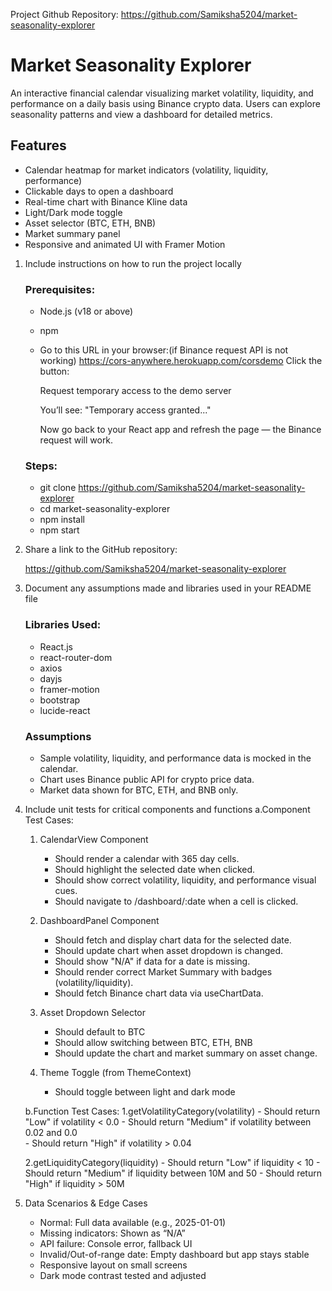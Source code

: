 
Project Github Repository:
https://github.com/Samiksha5204/market-seasonality-explorer

# Market Seasonality Explorer

An interactive financial calendar visualizing market volatility, liquidity, and performance on a daily basis using Binance crypto data. Users can explore seasonality patterns and view a dashboard for detailed metrics.

## Features

- Calendar heatmap for market indicators (volatility, liquidity, performance)
- Clickable days to open a dashboard
- Real-time chart with Binance Kline data
- Light/Dark mode toggle
- Asset selector (BTC, ETH, BNB)
- Market summary panel
- Responsive and animated UI with Framer Motion

1. Include instructions on how to run the project locally

    ### Prerequisites:
    - Node.js (v18 or above)
    - npm
    - Go to this URL in your browser:(if Binance request API is not working)
      https://cors-anywhere.herokuapp.com/corsdemo
      Click the button:

      Request temporary access to the demo server

      You’ll see:
      "Temporary access granted..."

      Now go back to your React app and refresh the page — the Binance request will work.

    ### Steps:

    - git clone https://github.com/Samiksha5204/market-seasonality-explorer
    - cd market-seasonality-explorer
    - npm install
    - npm start

2. Share a link to the GitHub repository:
   
    https://github.com/Samiksha5204/market-seasonality-explorer
    
3. Document any assumptions made and libraries used in your README file

    ### Libraries Used:
    - React.js
    - react-router-dom
    - axios
    - dayjs
    - framer-motion
    - bootstrap
    - lucide-react

    ### Assumptions
    - Sample volatility, liquidity, and performance data is mocked in the calendar.
    - Chart uses Binance public API for crypto price data.
    - Market data shown for BTC, ETH, and BNB only.

4. Include unit tests for critical components and functions
    a.Component Test Cases:
    1. CalendarView Component
       - Should render a calendar with 365 day cells.
       - Should highlight the selected date when clicked.
       - Should show correct volatility, liquidity, and performance visual cues.
       - Should navigate to /dashboard/:date when a cell is clicked.

    2. DashboardPanel Component
        - Should fetch and display chart data for the selected date.
        - Should update chart when asset dropdown is changed.
        - Should show "N/A" if data for a date is missing.
        - Should render correct Market Summary with badges (volatility/liquidity).
        - Should fetch Binance chart data via useChartData.       
    3. Asset Dropdown Selector
        - Should default to BTC   
        - Should allow switching between BTC, ETH, BNB    
        - Should update the chart and market summary on asset change.

    4. Theme Toggle (from ThemeContext)
        - Should toggle between light and dark mode     

    b.Function Test Cases:
    1.getVolatilityCategory(volatility)
        - Should return "Low" if volatility < 0.0
        - Should return "Medium" if volatility between 0.02 and 0.0  
        - Should return "High" if volatility > 0.04

    2.getLiquidityCategory(liquidity)
        - Should return "Low" if liquidity < 10
        - Should return "Medium" if liquidity between 10M and 50
        - Should return "High" if liquidity > 50M

5. Data Scenarios & Edge Cases

    - Normal: Full data available (e.g., 2025-01-01)
    - Missing indicators: Shown as “N/A”
    - API failure: Console error, fallback UI
    - Invalid/Out-of-range date: Empty dashboard but app stays stable
    - Responsive layout on small screens
    - Dark mode contrast tested and adjusted

